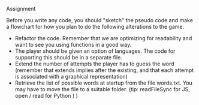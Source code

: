 Assignment

Before you write any code, you should "sketch" the pseudo code and make a flowchart for how you plan to do the following alterations to the game.

* Refactor the code. Remember that we are optimizing for readability and want to see you using functions in a good way.  
* The player should be given an option of languages. The code for supporting this should be in a separate file.
* Extend the number of attempts the player has to guess the word (remember that extends implies after the existing, and that each attempt is associated with a graphical representation)
* Retrieve the list of possible words at startup from the file words.txt. You may have to move the file to a suitable folder. 
(tip: readFileSync for JS, open / read for Python ) )


